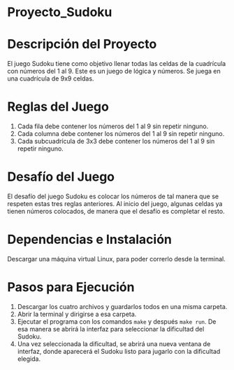# Proyecto_Sudoku

# Descripción del Proyecto

El juego Sudoku tiene como objetivo llenar todas las celdas de la cuadrícula con números del 1 al 9. Este es un juego de lógica y números. Se juega en una cuadrícula de 9x9 celdas.

# Reglas del Juego

1. Cada fila debe contener los números del 1 al 9 sin repetir ninguno.
2. Cada columna debe contener los números del 1 al 9 sin repetir ninguno.
3. Cada subcuadrícula de 3x3 debe contener los números del 1 al 9 sin repetir ninguno.

# Desafío del Juego

El desafío del juego Sudoku es colocar los números de tal manera que se respeten estas tres reglas anteriores. Al inicio del juego, algunas celdas ya tienen números colocados, de manera que el desafío es completar el resto.

# Dependencias e Instalación

Descargar una máquina virtual Linux, para poder correrlo desde la terminal.

# Pasos para Ejecución

1. Descargar los cuatro archivos y guardarlos todos en una misma carpeta.
2. Abrir la terminal y dirigirse a esa carpeta.
3. Ejecutar el programa con los comandos `make` y después `make run`. De esa manera se abrirá la interfaz para seleccionar la dificultad del Sudoku.
4. Una vez seleccionada la dificultad, se abrirá una nueva ventana de interfaz, donde aparecerá el Sudoku listo para jugarlo con la dificultad elegida.
